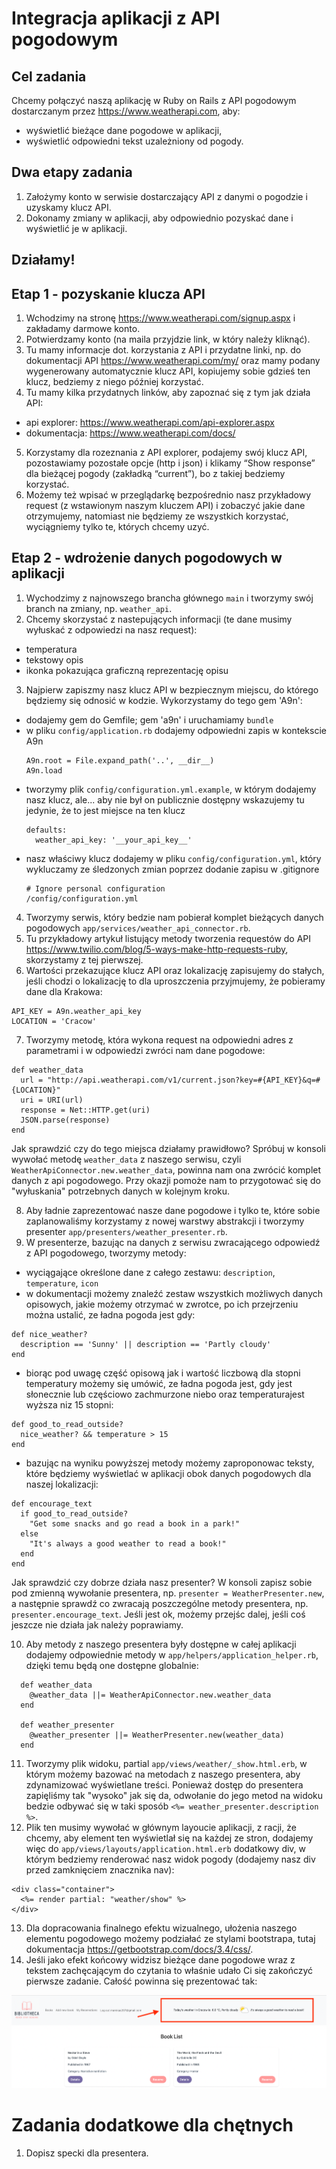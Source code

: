 # Integracja aplikacji z API pogodowym

## Cel zadania

Chcemy połączyć naszą aplikację w Ruby on Rails z API pogodowym dostarczanym przez https://www.weatherapi.com, aby:
- wyświetlić bieżące dane pogodowe w aplikacji,
- wyświetlić odpowiedni tekst uzależniony od pogody.

## Dwa etapy zadania

1. Założymy konto w serwisie dostarczający API z danymi o pogodzie i uzyskamy klucz API.
2. Dokonamy zmiany w aplikacji, aby odpowiednio pozyskać dane i wyświetlić je w aplikacji.

## Działamy!

## Etap 1 - pozyskanie klucza API

1. Wchodzimy na stronę https://www.weatherapi.com/signup.aspx i zakładamy darmowe konto.
2. Potwierdzamy konto (na maila przyjdzie link, w który należy kliknąć).
3. Tu mamy informacje dot. korzystania z API i przydatne linki, np. do dokumentacji API https://www.weatherapi.com/my/ oraz mamy podany wygenerowany automatycznie klucz API, kopiujemy sobie gdzieś ten klucz, bedziemy z niego później korzystać.
4. Tu mamy kilka przydatnych linków, aby zapoznać się z tym jak działa API: 
 - api explorer: https://www.weatherapi.com/api-explorer.aspx
 - dokumentacja: https://www.weatherapi.com/docs/
5. Korzystamy dla rozeznania z API explorer, podajemy swój klucz API, pozostawiamy pozostałe opcje (http i json) i klikamy “Show response” dla bieżącej pogody (zakładką “current”), bo z takiej bedziemy korzystać.
6. Możemy też wpisać w przeglądarkę bezpośrednio nasz przykładowy request (z wstawionym naszym kluczem API) i zobaczyć jakie dane otrzymujemy, natomiast nie będziemy ze wszystkich korzystać, wyciągniemy tylko te, których chcemy uzyć.

## Etap 2 - wdrożenie danych pogodowych w aplikacji

1. Wychodzimy z najnowszego brancha głównego `main` i tworzymy swój branch na zmiany, np. `weather_api`.
2. Chcemy skorzystać z nastepujących informacji (te dane musimy wyłuskać z odpowiedzi na nasz request):
 - temperatura
 - tekstowy opis
 - ikonka pokazująca graficzną reprezentację opisu
3. Najpierw zapiszmy nasz klucz API w bezpiecznym miejscu, do którego będziemy się odnosić w kodzie. Wykorzystamy do tego gem 'A9n':
 - dodajemy gem do Gemfile; gem 'a9n' i uruchamiamy `bundle`
 - w pliku `config/application.rb` dodajemy odpowiedni zapis w kontekscie A9n
    ```
    A9n.root = File.expand_path('..', __dir__)
    A9n.load
    ```
 - tworzymy plik `config/configuration.yml.example`, w którym dodajemy nasz klucz, ale... aby nie był on publicznie dostępny wskazujemy tu jedynie, że to jest miejsce na ten klucz
    ```
    defaults:
      weather_api_key: '__your_api_key__'
    ```
 - nasz właściwy klucz dodajemy w pliku `config/configuration.yml`, który wykluczamy ze śledzonych zmian poprzez dodanie zapisu w .gitignore
    ```
    # Ignore personal configuration
    /config/configuration.yml
    ```

4. Tworzymy serwis, który bedzie nam pobierał komplet bieżących danych pogodowych `app/services/weather_api_connector.rb`.
5. Tu przykładowy artykuł listujący metody tworzenia requestów do API https://www.twilio.com/blog/5-ways-make-http-requests-ruby, skorzystamy z tej pierwszej.
6. Wartości przekazujące klucz API oraz lokalizację zapisujemy do stałych, jeśli chodzi o lokalizację to dla uproszczenia przyjmujemy, że pobieramy dane dla Krakowa:
```
API_KEY = A9n.weather_api_key
LOCATION = 'Cracow'
```

7. Tworzymy metodę, która wykona request na odpowiedni adres z parametrami i w odpowiedzi zwróci nam dane pogodowe:

```
def weather_data
  url = "http://api.weatherapi.com/v1/current.json?key=#{API_KEY}&q=#{LOCATION}"
  uri = URI(url)
  response = Net::HTTP.get(uri)
  JSON.parse(response)
end
```
Jak sprawdzić czy do tego miejsca działamy prawidłowo?
Spróbuj w konsoli wywołać metodę `weather_data` z naszego serwisu, czyli `WeatherApiConnector.new.weather_data`, powinna nam ona zwrócić komplet danych z api pogodowego. 
Przy okazji pomoże nam to przygotować się do "wyłuskania" potrzebnych danych w kolejnym kroku.

8. Aby ładnie zaprezentować nasze dane pogodowe i tylko te, które sobie zaplanowaliśmy korzystamy z nowej warstwy abstrakcji i tworzymy presenter `app/presenters/weather_presenter.rb`.
9. W presenterze, bazując na danych z serwisu zwracającego odpowiedź z API pogodowego, tworzymy metody:
 - wyciągające określone dane z całego zestawu: `description`, `temperature`, `icon`
 - w dokumentacji możemy znaleźć zestaw wszystkich możliwych danych opisowych, jakie możemy otrzymać w zwrotce, po ich przejrzeniu można ustalić, ze ładna pogoda jest gdy:
```
def nice_weather?
  description == 'Sunny' || description == 'Partly cloudy'
end
```
  - biorąc pod uwagę część opisową jak i wartość liczbową dla stopni temperatury możemy się umówić, ze ładna pogoda jest, gdy jest słonecznie lub częściowo zachmurzone niebo oraz temperaturajest wyższa niz 15 stopni:
```
def good_to_read_outside?
  nice_weather? && temperature > 15
end
```
- bazując na wyniku powyższej metody możemy zaproponowac teksty, które będziemy wyświetlać w aplikacji obok danych pogodowych dla naszej lokalizacji:
```
def encourage_text
  if good_to_read_outside?
    "Get some snacks and go read a book in a park!"
  else
    "It's always a good weather to read a book!"
  end
end
```

Jak sprawdzić czy dobrze działa nasz presenter?
W konsoli zapisz sobie pod zmienną wywołanie presentera, np. `presenter = WeatherPresenter.new`, a następnie sprawdź co zwracają poszczególne metody presentera, np. `presenter.encourage_text`. 
Jeśli jest ok, możemy przejśc dalej, jeśli coś jeszcze nie działa jak należy poprawiamy.

10. Aby metody z naszego presentera były dostępne w całej aplikacji dodajemy odpowiednie metody w `app/helpers/application_helper.rb`, dzięki temu będą one dostępne globalnie:
```
  def weather_data
    @weather_data ||= WeatherApiConnector.new.weather_data
  end

  def weather_presenter
    @weather_presenter ||= WeatherPresenter.new(weather_data)
  end
```

11. Tworzymy plik widoku, partial `app/views/weather/_show.html.erb`, w którym możemy bazować na metodach z naszego presentera, aby zdynamizować wyświetlane treści. Ponieważ dostęp do presentera zapięliśmy tak "wysoko" jak się da, odwołanie do jego metod na widoku bedzie odbywać się w taki sposób `<%= weather_presenter.description %>`.
12. Plik ten musimy wywołać w głównym layoucie aplikacji, z racji, że chcemy, aby element ten wyświetlał się na każdej ze stron, dodajemy więc do `app/views/layouts/application.html.erb` dodatkowy div, w którym bedziemy renderować nasz widok pogody (dodajemy nasz div przed zamknięciem znacznika nav):
```
<div class="container">
  <%= render partial: "weather/show" %>
</div>
```
13. Dla dopracowania finalnego efektu wizualnego, ułożenia naszego elementu pogodowego możemy podziałać ze stylami bootstrapa, tutaj dokumentacja https://getbootstrap.com/docs/3.4/css/.
14. Jeśli jako efekt końcowy widzisz bieżące dane pogodowe wraz z tekstem zachęcającym do czytania to właśnie udało Ci się zakończyć pierwsze zadanie.
Całość powinna się prezentować tak:

<img src="../app/assets/images/docs/weather_element.png" />

# Zadania dodatkowe dla chętnych
1. Dopisz specki dla presentera.
